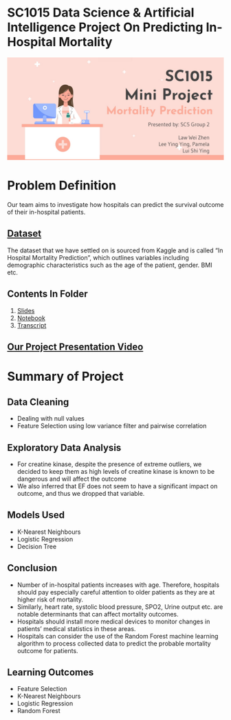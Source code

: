 # SC1015 Data Science & Artificial Intelligence Project On Predicting In-Hospital Mortality
![image](https://github.com/pamelalee26/In-Hospital-Mortality/blob/main/Image.jpg)
# Problem Definition
Our team aims to investigate how hospitals can predict the survival outcome of their in-hospital patients.  

## [Dataset](https://www.kaggle.com/datasets/saurabhshahane/in-hospital-mortality-prediction)
The dataset that we have settled on is sourced from Kaggle and is called “In Hospital Mortality Prediction”, which outlines variables including demographic characteristics such as the age of the patient, gender. BMI etc. 

## Contents In Folder
1. [Slides](https://github.com/pamelalee26/In-Hospital-Mortality/blob/main/Slides.pptx)
2. [Notebook](https://github.com/pamelalee26/In-Hospital-Mortality/blob/main/Notebook.ipynb)
3. [Transcript](https://github.com/pamelalee26/In-Hospital-Mortality/blob/main/Transcript.docx)

## [Our Project Presentation Video](https://www.youtube.com/watch?v=gRhFa5yBMR4)
# Summary of Project
## Data Cleaning 
- Dealing with null values
- Feature Selection using low variance filter and pairwise correlation

## Exploratory Data Analysis
- For creatine kinase, despite the presence of extreme outliers, we decided to keep them as high levels of creatine kinase is known to be dangerous and will affect the outcome
- We also inferred that EF does not seem to have a significant impact on outcome, and thus we dropped that variable.

## Models Used
- K-Nearest Neighbours
- Logistic Regression
- Decision Tree

## Conclusion
- Number of in-hospital patients increases with age. Therefore, hospitals should pay especially careful attention to older patients as they are at higher risk of mortality. 
- Similarly, heart rate, systolic blood pressure, SPO2, Urine output etc. are notable determinants that can affect mortality outcomes.
- Hospitals should install more medical devices to monitor changes in patients’ medical statistics in these areas. 
- Hospitals can consider the use of the Random Forest machine learning algorithm to process collected data to predict the probable mortality outcome for patients. 

## Learning Outcomes
- Feature Selection
- K-Nearest Neighbours
- Logistic Regression
- Random Forest
